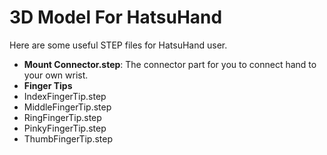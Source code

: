 # 3D Model For HatsuHand

Here are some useful STEP files for HatsuHand user.

- **Mount Connector.step**: The connector part for you to connect hand to your own wrist.
- **Finger Tips**
 - IndexFingerTip.step
 - MiddleFingerTip.step
 - RingFingerTip.step
 - PinkyFingerTip.step
 - ThumbFingerTip.step
